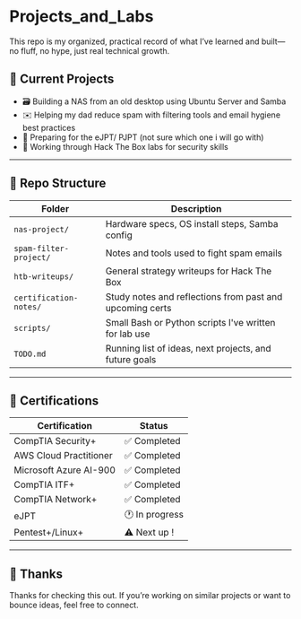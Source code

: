 # Projects_and_Labs
This repo is my organized, practical record of what I’ve learned and built—no fluff, no hype, just real technical growth.
## 🔧 Current Projects
- 🗃️ Building a NAS from an old desktop using Ubuntu Server and Samba
- ✉️ Helping my dad reduce spam with filtering tools and email hygiene best practices
- 🎯 Preparing for the  eJPT/ PJPT (not sure which one i will go with)
- 🔐 Working through Hack The Box labs for security skills

---

## 📂 Repo Structure
| Folder | Description |
|--------|-------------|
| `nas-project/` | Hardware specs, OS install steps, Samba config |
| `spam-filter-project/` | Notes and tools used to fight spam emails |
| `htb-writeups/` | General strategy writeups for Hack The Box |
| `certification-notes/` | Study notes and reflections from past and upcoming certs |
| `scripts/` | Small Bash or Python scripts I've written for lab use |
| `TODO.md` | Running list of ideas, next projects, and future goals |

---

## 📜 Certifications
| Certification | Status |
|---------------|--------|
| CompTIA Security+ | ✅ Completed |
| AWS Cloud Practitioner | ✅ Completed |
| Microsoft Azure AI-900 | ✅ Completed |
| CompTIA ITF+ | ✅ Completed |
| CompTIA Network+ | ✅ Completed|
| eJPT | 🕐 In progress |
| Pentest+/Linux+ | ⚠️ Next up ! |

---

## 🙌 Thanks
Thanks for checking this out. If you’re working on similar projects or want to bounce ideas, feel free to connect.

